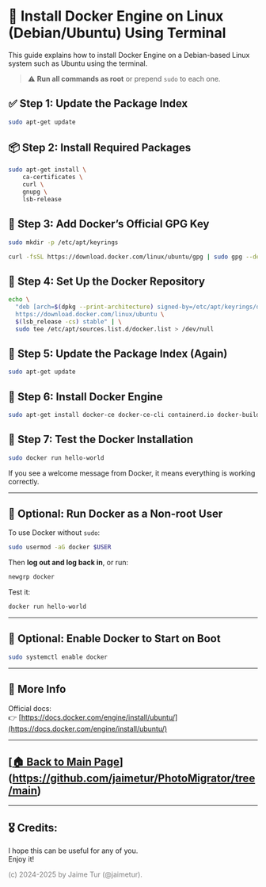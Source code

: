 # 🐧 Install Docker Engine on Linux (Debian/Ubuntu) Using Terminal

This guide explains how to install Docker Engine on a Debian-based Linux system such as Ubuntu using the terminal.

> ⚠️ **Run all commands as root** or prepend `sudo` to each one.

## ✅ Step 1: Update the Package Index

```bash
sudo apt-get update
```

## 📦 Step 2: Install Required Packages

```bash
sudo apt-get install \
    ca-certificates \
    curl \
    gnupg \
    lsb-release
```

## 🔐 Step 3: Add Docker’s Official GPG Key

```bash
sudo mkdir -p /etc/apt/keyrings

curl -fsSL https://download.docker.com/linux/ubuntu/gpg | sudo gpg --dearmor -o /etc/apt/keyrings/docker.gpg
```

## 📁 Step 4: Set Up the Docker Repository

```bash
echo \
  "deb [arch=$(dpkg --print-architecture) signed-by=/etc/apt/keyrings/docker.gpg] \
  https://download.docker.com/linux/ubuntu \
  $(lsb_release -cs) stable" | \
  sudo tee /etc/apt/sources.list.d/docker.list > /dev/null
```

## 🔄 Step 5: Update the Package Index (Again)

```bash
sudo apt-get update
```

## 🐳 Step 6: Install Docker Engine

```bash
sudo apt-get install docker-ce docker-ce-cli containerd.io docker-buildx-plugin docker-compose-plugin
```

## 🚀 Step 7: Test the Docker Installation

```bash
sudo docker run hello-world
```

If you see a welcome message from Docker, it means everything is working correctly.

---

## 👤 Optional: Run Docker as a Non-root User

To use Docker without `sudo`:

```bash
sudo usermod -aG docker $USER
```

Then **log out and log back in**, or run:

```bash
newgrp docker
```

Test it:

```bash
docker run hello-world
```

---

## 🧼 Optional: Enable Docker to Start on Boot

```bash
sudo systemctl enable docker
```

---

## 📄 More Info

Official docs:  
👉 [https://docs.docker.com/engine/install/ubuntu/](https://docs.docker.com/engine/install/ubuntu/)

---

## [[🏠 Back to Main Page](https://github.com/jaimetur/PhotoMigrator/tree/main)](https://github.com/jaimetur/PhotoMigrator/tree/main)



---
## 🎖️ Credits:
I hope this can be useful for any of you.  
Enjoy it!

<span style="color:grey">(c) 2024-2025 by Jaime Tur (@jaimetur).</span> 